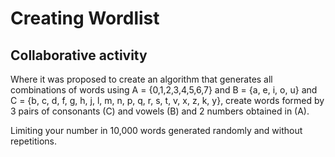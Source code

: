 # Creating Wordlist

## Collaborative activity

Where it was proposed to create an algorithm that generates all combinations of words using A = {0,1,2,3,4,5,6,7} and B = {a, e, i, o, u} and C = {b, c, d, f, g, h, j, l, m, n, p, q, r, s, t, v, x, z, k, y}, create words formed by 3 pairs of consonants (C) and vowels (B) and 2 numbers obtained in (A).

Limiting your number in 10,000 words generated randomly and without repetitions.

